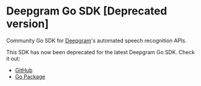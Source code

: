 # Deepgram Go SDK [Deprecated version]

Community Go SDK for [Deepgram](https://www.deepgram.com/)'s automated speech recognition APIs.

This SDK has now been deprecated for the latest Deepgram Go SDK. Check it out:

- [GitHub](https://github.com/deepgram-devs/deepgram-go-sdk)
- [Go Package](https://pkg.go.dev/github.com/deepgram-devs/deepgram-go-sdk)
